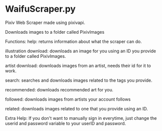 # WaifuScraper.py
Pixiv Web Scraper made using pixivapi. 



Downloads images to a folder called PixivImages



Functions:
help: returns information about what the scraper can do.



illustration download: downloads an image for you using an ID you provide to a folder called PixivImages.



artist download: downloads images from an artist, needs their id for it to work.



search: searches and downloads images related to the tags you provide. 



recommended: downloads recommended art for you.



followed: downloads images from artists your account follows



related: downloads images related to one that you provide using an ID.




Extra Help:
If you don't want to manually sign in everytime, just change the userid and password variable to your userID and password.
